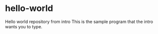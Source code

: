 # hello-world
Hello world repository from intro
This is the sample program that the intro wants you to type.
